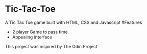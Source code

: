 # Tic-Tac-Toe
A Tic Tac Toe game built with HTML, CSS and Javascript
#Features
- 2 player Game to pass time
- Appealing interface


This project was inspired by The Odin Project
